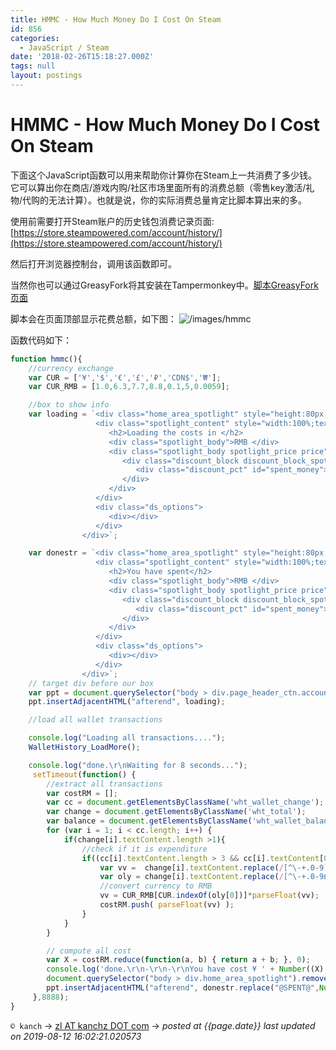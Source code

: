 ```yaml
---
title: HMMC - How Much Money Do I Cost On Steam
id: 856
categories:
  - JavaScript / Steam
date: '2018-02-26T15:18:27.000Z'
tags: null
layout: postings
---
```


# HMMC - How Much Money Do I Cost On Steam

下面这个JavaScript函数可以用来帮助你计算你在Steam上一共消费了多少钱。它可以算出你在商店/游戏内购/社区市场里面所有的消费总额（零售key激活/礼物/代购的无法计算）。也就是说，你的实际消费总量肯定比脚本算出来的多。

使用前需要打开Steam账户的历史钱包消费记录页面:[https://store.steampowered.com/account/history/](https://store.steampowered.com/account/history/)

然后打开浏览器控制台，调用该函数即可。

当然你也可以通过GreasyFork将其安装在Tampermonkey中。[脚本GreasyFork页面](https://greasyfork.org/en/scripts/38914-hmmc-how-much-money-do-i-cost-on-steam)

脚本会在页面顶部显示花费总额，如下图： ![/images/hmmc](https://raw.githubusercontent.com/ankanch/kanch.blog/master/images/hmmc.PNG)

函数代码如下：

```javascript
function hmmc(){
    //currency exchange
    var CUR = ['¥','$','€','£','₽','CDN$','₩'];
    var CUR_RMB = [1.0,6.3,7.7,8.8,0.1,5,0.0059];

    //box to show info
    var loading = `<div class="home_area_spotlight" style="height:80px;width:100%;display:inline-block;">
                   <div class="spotlight_content" style="width:100%;text-align:center;">
                      <h2>Loading the costs in </h2>
                      <div class="spotlight_body">RMB </div>
                      <div class="spotlight_body spotlight_price price">
                         <div class="discount_block discount_block_spotlight discount_block_large">
                            <div class="discount_pct" id="spent_money">wait few seconds...</div>
                         </div>
                      </div>
                   </div>
                   <div class="ds_options">
                      <div></div>
                   </div>
                </div>`;

    var donestr = `<div class="home_area_spotlight" style="height:80px;width:100%;display:inline-block;">
                   <div class="spotlight_content" style="width:100%;text-align:center;">
                      <h2>You have spent</h2>
                      <div class="spotlight_body">RMB </div>
                      <div class="spotlight_body spotlight_price price">
                         <div class="discount_block discount_block_spotlight discount_block_large">
                            <div class="discount_pct" id="spent_money">@SPENT@</div>
                         </div>
                      </div>
                   </div>
                   <div class="ds_options">
                      <div></div>
                   </div>
                </div>`;
    // target div before our box
    var ppt = document.querySelector("body > div.page_header_ctn.account_management");
    ppt.insertAdjacentHTML("afterend", loading);

    //load all wallet transactions

    console.log("Loading all transactions...."); 
    WalletHistory_LoadMore();

    console.log("done.\r\nWaiting for 8 seconds..."); 
     setTimeout(function() {
        //extract all transactions
        var costRM = [];
        var cc = document.getElementsByClassName('wht_wallet_change');
        var change = document.getElementsByClassName('wht_total');
        var balance = document.getElementsByClassName('wht_wallet_balance');
        for (var i = 1; i < cc.length; i++) {
            if(change[i].textContent.length >1){
                //check if it is expenditure
                if((cc[i].textContent.length > 3 && cc[i].textContent[0]=='-') || (cc[i].textContent.length < 2 && balance[i].textContent.length < 2)){
                    var vv =  change[i].textContent.replace(/[^\-+.0-9]/g,'');
                    var oly = change[i].textContent.replace(/[^\-+.0-9฿₵¢₡B₫€ƒ₲Kč₭£₤₥₦₱₨₽$₮₩¥₴₪֏¥]/g,'');
                    //convert currency to RMB 
                    vv = CUR_RMB[CUR.indexOf(oly[0])]*parseFloat(vv);
                    costRM.push( parseFloat(vv) );
                }
            }
        }

        // compute all cost
        var X = costRM.reduce(function(a, b) { return a + b; }, 0);
        console.log('done.\r\n-\r\n-\r\nYou have cost ¥ ' + Number((X).toFixed(2)) + ' RMB on Steam so far.\r\n-\r\n-\r\n');
        document.querySelector("body > div.home_area_spotlight").remove();
        ppt.insertAdjacentHTML("afterend", donestr.replace("@SPENT@",Number((X).toFixed(2))));
     },8888);
}
```



`© kanch` → [zl AT kanchz DOT com](kanchisme@gmail.com) → _posted at {{page.date}}_
_last updated on 2019-08-12 16:02:21.020573_